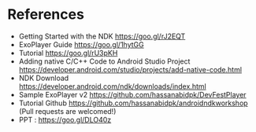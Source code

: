 # References

- Getting Started with the NDK https://goo.gl/rJ2EQT
- ExoPlayer Guide https://goo.gl/1hytGG
- Tutorial https://goo.gl/rU3pKH
- Adding native C/C++ Code to Android Studio Project https://developer.android.com/studio/projects/add-native-code.html
- NDK Download https://developer.android.com/ndk/downloads/index.html
- Sample ExoPlayer v2 https://github.com/hassanabidpk/DevFestPlayer
- Tutorial Github https://github.com/hassanabidpk/androidndkworkshop (Pull requests are welcomed!)
- PPT : https://goo.gl/DLO40z